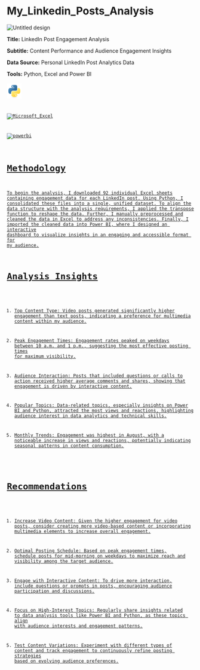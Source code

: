 # My_Linkedin_Posts_Analysis

![Untitled design](https://github.com/user-attachments/assets/c8217b07-758d-4c4d-b4d7-6276456ffc2f)

**Title:** LinkedIn Post Engagement Analysis

**Subtitle:** Content Performance and Audience Engagement Insights

**Data Source:** Personal LinkedIn Post Analytics Data

**Tools:** Python, Excel and Power BI 
<code></a> <a href="https://www.python.org" target="_blank" rel="noreferrer"> <img src="https://raw.githubusercontent.com/devicons/devicon/master/icons/python/python-original.svg" alt="python" width="40" height="40"/> </a> <a href="https://www.microsoft.com/en-in/microsoft-365/excel" target="_blank" rel="noreferrer"> <img src="https://upload.wikimedia.org/wikipedia/commons/3/34/Microsoft_Office_Excel_%282019%E2%80%93present%29.svg" alt="Microsoft_Excel" width="40" height="40"/>  </a> <a href="https://powerbi.microsoft.com/en-in/" target="_blank" rel="noreferrer"> <img src="https://upload.wikimedia.org/wikipedia/commons/c/cf/New_Power_BI_Logo.svg" alt="powerbi" width="40" height="40"/>


# Methodology

To begin the analysis, I downloaded 92 individual Excel sheets containing engagement data for each LinkedIn post. Using Python, I consolidated these files into a single, unified dataset. To align the data structure with the analysis requirements, I applied the transpose function to reshape the data. Further, I manually preprocessed and cleaned the data in Excel to address any inconsistencies. Finally, I imported the cleaned data into Power BI, where I designed an interactive dashboard to visualize insights in an engaging and accessible format for my audience.

# Analysis Insights

1. Top Content Type: Video posts generated significantly higher engagement than text posts, indicating a preference for multimedia content within my audience.

2. Peak Engagement Times: Engagement rates peaked on weekdays between 10 a.m. and 1 p.m., suggesting the most effective posting times for maximum visibility.

3. Audience Interaction: Posts that included questions or calls to action received higher average comments and shares, showing that engagement is driven by interactive content.

4. Popular Topics: Data-related topics, especially insights on Power BI and Python, attracted the most views and reactions, highlighting audience interest in data analytics and technical skills.

5. Monthly Trends: Engagement was highest in August, with a noticeable increase in views and reactions, potentially indicating seasonal patterns in content consumption.


# Recommendations

1. Increase Video Content: Given the higher engagement for video posts, consider creating more video-based content or incorporating multimedia elements to increase overall engagement.

2. Optimal Posting Schedule: Based on peak engagement times, schedule posts for mid-morning on weekdays to maximize reach and visibility among the target audience.

3. Engage with Interactive Content: To drive more interaction, include questions or prompts in posts, encouraging audience participation and discussions.

4. Focus on High-Interest Topics: Regularly share insights related to data analysis tools like Power BI and Python, as these topics align with audience interests and engagement patterns.

5. Test Content Variations: Experiment with different types of content and track engagement to continuously refine posting strategies based on evolving audience preferences.
